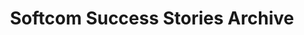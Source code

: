 ---
layout: success-stories-all
permalink: /success-stories/archive/
title: Softcom Success Stories Archive
headline: Meaningful Innovation.
copy: |-
    A selection of success stories detailing Softcom’s impact on businesses and communities in Africa.
featured_image: /uploads/impact.jpg
image_description: Softcom Success Stories
---